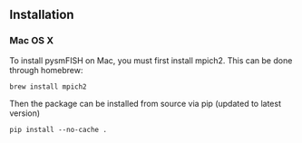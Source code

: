 ## Installation

### Mac OS X
To install pysmFISH on Mac, you must first install mpich2. This can be done through homebrew: 

`brew install mpich2`

Then the package can be installed from source via pip (updated to latest version)

`pip install --no-cache .`

